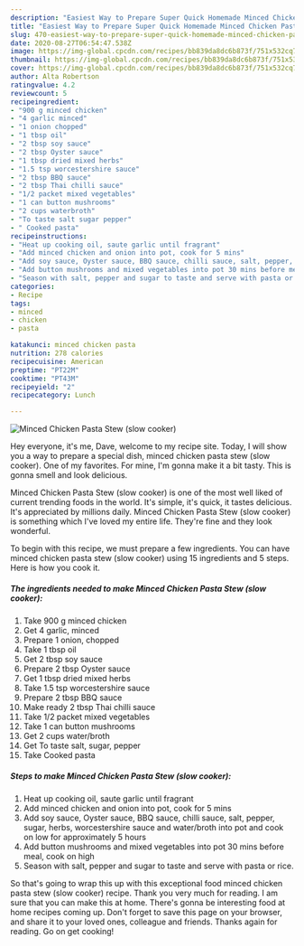 ```yaml
---
description: "Easiest Way to Prepare Super Quick Homemade Minced Chicken Pasta Stew (slow cooker)"
title: "Easiest Way to Prepare Super Quick Homemade Minced Chicken Pasta Stew (slow cooker)"
slug: 470-easiest-way-to-prepare-super-quick-homemade-minced-chicken-pasta-stew-slow-cooker
date: 2020-08-27T06:54:47.538Z
image: https://img-global.cpcdn.com/recipes/bb839da8dc6b873f/751x532cq70/minced-chicken-pasta-stew-slow-cooker-recipe-main-photo.jpg
thumbnail: https://img-global.cpcdn.com/recipes/bb839da8dc6b873f/751x532cq70/minced-chicken-pasta-stew-slow-cooker-recipe-main-photo.jpg
cover: https://img-global.cpcdn.com/recipes/bb839da8dc6b873f/751x532cq70/minced-chicken-pasta-stew-slow-cooker-recipe-main-photo.jpg
author: Alta Robertson
ratingvalue: 4.2
reviewcount: 5
recipeingredient:
- "900 g minced chicken"
- "4 garlic minced"
- "1 onion chopped"
- "1 tbsp oil"
- "2 tbsp soy sauce"
- "2 tbsp Oyster sauce"
- "1 tbsp dried mixed herbs"
- "1.5 tsp worcestershire sauce"
- "2 tbsp BBQ sauce"
- "2 tbsp Thai chilli sauce"
- "1/2 packet mixed vegetables"
- "1 can button mushrooms"
- "2 cups waterbroth"
- "To taste salt sugar pepper"
- " Cooked pasta"
recipeinstructions:
- "Heat up cooking oil, saute garlic until fragrant"
- "Add minced chicken and onion into pot, cook for 5 mins"
- "Add soy sauce, Oyster sauce, BBQ sauce, chilli sauce, salt, pepper, sugar, herbs, worcestershire sauce and water/broth into pot and cook on low for approximately 5 hours"
- "Add button mushrooms and mixed vegetables into pot 30 mins before meal, cook on high"
- "Season with salt, pepper and sugar to taste and serve with pasta or rice."
categories:
- Recipe
tags:
- minced
- chicken
- pasta

katakunci: minced chicken pasta 
nutrition: 278 calories
recipecuisine: American
preptime: "PT22M"
cooktime: "PT43M"
recipeyield: "2"
recipecategory: Lunch

---
```



![Minced Chicken Pasta Stew (slow cooker)](https://img-global.cpcdn.com/recipes/bb839da8dc6b873f/751x532cq70/minced-chicken-pasta-stew-slow-cooker-recipe-main-photo.jpg)

Hey everyone, it's me, Dave, welcome to my recipe site. Today, I will show you a way to prepare a special dish, minced chicken pasta stew (slow cooker). One of my favorites. For mine, I'm gonna make it a bit tasty. This is gonna smell and look delicious.



Minced Chicken Pasta Stew (slow cooker) is one of the most well liked of current trending foods in the world. It's simple, it's quick, it tastes delicious. It's appreciated by millions daily. Minced Chicken Pasta Stew (slow cooker) is something which I've loved my entire life. They're fine and they look wonderful.


To begin with this recipe, we must prepare a few ingredients. You can have minced chicken pasta stew (slow cooker) using 15 ingredients and 5 steps. Here is how you cook it.

<!--inarticleads1-->

##### The ingredients needed to make Minced Chicken Pasta Stew (slow cooker):

1. Take 900 g minced chicken
1. Get 4 garlic, minced
1. Prepare 1 onion, chopped
1. Take 1 tbsp oil
1. Get 2 tbsp soy sauce
1. Prepare 2 tbsp Oyster sauce
1. Get 1 tbsp dried mixed herbs
1. Take 1.5 tsp worcestershire sauce
1. Prepare 2 tbsp BBQ sauce
1. Make ready 2 tbsp Thai chilli sauce
1. Take 1/2 packet mixed vegetables
1. Take 1 can button mushrooms
1. Get 2 cups water/broth
1. Get To taste salt, sugar, pepper
1. Take  Cooked pasta




<!--inarticleads2-->

##### Steps to make Minced Chicken Pasta Stew (slow cooker):

1. Heat up cooking oil, saute garlic until fragrant
1. Add minced chicken and onion into pot, cook for 5 mins
1. Add soy sauce, Oyster sauce, BBQ sauce, chilli sauce, salt, pepper, sugar, herbs, worcestershire sauce and water/broth into pot and cook on low for approximately 5 hours
1. Add button mushrooms and mixed vegetables into pot 30 mins before meal, cook on high
1. Season with salt, pepper and sugar to taste and serve with pasta or rice.




So that's going to wrap this up with this exceptional food minced chicken pasta stew (slow cooker) recipe. Thank you very much for reading. I am sure that you can make this at home. There's gonna be interesting food at home recipes coming up. Don't forget to save this page on your browser, and share it to your loved ones, colleague and friends. Thanks again for reading. Go on get cooking!
